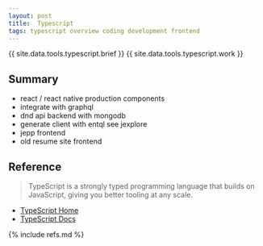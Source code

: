 ```yaml
---
layout: post
title:  Typescript
tags: typescript overview coding development frontend
---
```


{{ site.data.tools.typescript.brief }}
{{ site.data.tools.typescript.work }}

## Summary

- react / react native production components
- integrate with graphql
- dnd api backend with mongodb
- generate client with entql see jexplore
- jepp frontend
- old resume site frontend

## Reference

> TypeScript is a strongly typed programming language that builds on JavaScript, giving you better tooling at any scale.

- [TypeScript Home](https://www.typescriptlang.org/)
- [TypeScript Docs](https://www.typescriptlang.org/docs/)

{% include refs.md %}